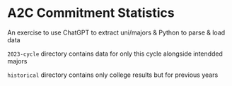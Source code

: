 # A2C Commitment Statistics

An exercise to use ChatGPT to extract uni/majors & Python to parse & load data

`2023-cycle` directory contains data for only this cycle alongside intendded majors

`historical` directory contains only college results but for previous years